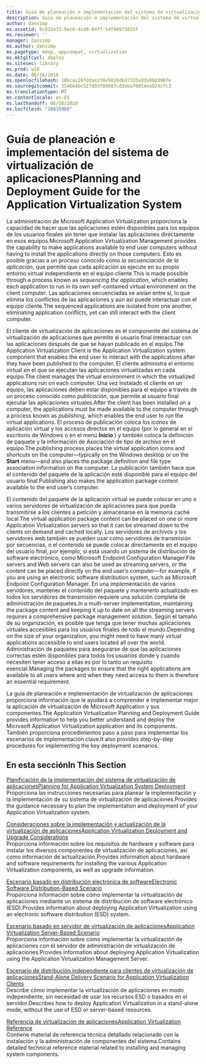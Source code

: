 ```yaml
---
title: Guía de planeación e implementación del sistema de virtualización de aplicaciones
description: Guía de planeación e implementación del sistema de virtualización de aplicaciones
author: dansimp
ms.assetid: 6c012e33-9ac6-4cd8-84ff-54f40973833f
ms.reviewer: ''
manager: dansimp
ms.author: dansimp
ms.pagetype: mdop, appcompat, virtualization
ms.mktglfcycl: deploy
ms.sitesec: library
ms.prod: w10
ms.date: 06/16/2016
ms.openlocfilehash: 10bcac26fddae2f0e5826dbd7335adda06d3987e
ms.sourcegitcommit: 354664bc527d93f80687cd2eba70d1eea024c7c3
ms.translationtype: MT
ms.contentlocale: es-ES
ms.lasthandoff: 06/26/2020
ms.locfileid: "10815960"
---
```

# <span data-ttu-id="2587f-103">Guía de planeación e implementación del sistema de virtualización de aplicaciones</span><span class="sxs-lookup"><span data-stu-id="2587f-103">Planning and Deployment Guide for the Application Virtualization System</span></span>


<span data-ttu-id="2587f-104">La administración de Microsoft Application Virtualization proporciona la capacidad de hacer que las aplicaciones estén disponibles para los equipos de los usuarios finales sin tener que instalar las aplicaciones directamente en esos equipos.</span><span class="sxs-lookup"><span data-stu-id="2587f-104">Microsoft Application Virtualization Management provides the capability to make applications available to end user computers without having to install the applications directly on those computers.</span></span> <span data-ttu-id="2587f-105">Esto es posible gracias a un proceso conocido como *la secuenciación de la aplicación*, que permite que cada aplicación se ejecute en su propio entorno virtual independiente en el equipo cliente.</span><span class="sxs-lookup"><span data-stu-id="2587f-105">This is made possible through a process known as *sequencing the application*, which enables each application to run in its own self-contained virtual environment on the client computer.</span></span> <span data-ttu-id="2587f-106">Las aplicaciones secuenciadas se aíslan entre sí, lo que elimina los conflictos de las aplicaciones y aún así puede interactuar con el equipo cliente.</span><span class="sxs-lookup"><span data-stu-id="2587f-106">The sequenced applications are isolated from one another, eliminating application conflicts, yet can still interact with the client computer.</span></span>

<span data-ttu-id="2587f-107">El cliente de virtualización de aplicaciones es el componente del sistema de virtualización de aplicaciones que permite al usuario final interactuar con las aplicaciones después de que se hayan publicado en el equipo.</span><span class="sxs-lookup"><span data-stu-id="2587f-107">The Application Virtualization Client is the Application Virtualization system component that enables the end user to interact with the applications after they have been published to the computer.</span></span> <span data-ttu-id="2587f-108">El cliente administra el entorno virtual en el que se ejecutan las aplicaciones virtualizadas en cada equipo.</span><span class="sxs-lookup"><span data-stu-id="2587f-108">The client manages the virtual environment in which the virtualized applications run on each computer.</span></span> <span data-ttu-id="2587f-109">Una vez instalado el cliente en un equipo, las aplicaciones deben estar disponibles para el equipo a través de un proceso conocido como *publicación*, que permite al usuario final ejecutar las aplicaciones virtuales.</span><span class="sxs-lookup"><span data-stu-id="2587f-109">After the client has been installed on a computer, the applications must be made available to the computer through a process known as *publishing*, which enables the end user to run the virtual applications.</span></span> <span data-ttu-id="2587f-110">El proceso de publicación coloca los iconos de aplicación virtual y los accesos directos en el equipo (por lo general en el escritorio de Windows o en el menú **Inicio** ) y también coloca la definición de paquete y la información de Asociación de tipo de archivo en el equipo.</span><span class="sxs-lookup"><span data-stu-id="2587f-110">The publishing process places the virtual application icons and shortcuts on the computer—typically on the Windows desktop or on the **Start** menu—and also places the package definition and file type association information on the computer.</span></span> <span data-ttu-id="2587f-111">La publicación también hace que el contenido del paquete de la aplicación esté disponible para el equipo del usuario final.</span><span class="sxs-lookup"><span data-stu-id="2587f-111">Publishing also makes the application package content available to the end user’s computer.</span></span>

<span data-ttu-id="2587f-112">El contenido del paquete de la aplicación virtual se puede colocar en uno o varios servidores de virtualización de aplicaciones para que pueda transmitirse a los clientes a petición y almacenarse en la memoria caché local.</span><span class="sxs-lookup"><span data-stu-id="2587f-112">The virtual application package content can be placed on one or more Application Virtualization servers so that it can be streamed down to the clients on demand and cached locally.</span></span> <span data-ttu-id="2587f-113">Los servidores de archivos y los servidores web también se pueden usar como servidores de transmisión por secuencias, o el contenido se puede colocar directamente en el equipo del usuario final, por ejemplo, si está usando un sistema de distribución de software electrónico, como Microsoft Endpoint Configuration Manager.</span><span class="sxs-lookup"><span data-stu-id="2587f-113">File servers and Web servers can also be used as streaming servers, or the content can be placed directly on the end user’s computer—for example, if you are using an electronic software distribution system, such as Microsoft Endpoint Configuration Manager.</span></span> <span data-ttu-id="2587f-114">En una implementación de varios servidores, mantener el contenido del paquete y mantenerlo actualizado en todos los servidores de transmisión requiere una solución completa de administración de paquetes.</span><span class="sxs-lookup"><span data-stu-id="2587f-114">In a multi-server implementation, maintaining the package content and keeping it up to date on all the streaming servers requires a comprehensive package management solution.</span></span> <span data-ttu-id="2587f-115">Según el tamaño de su organización, es posible que tenga que tener muchas aplicaciones virtuales accesibles para los usuarios finales de todo el mundo.</span><span class="sxs-lookup"><span data-stu-id="2587f-115">Depending on the size of your organization, you might need to have many virtual applications accessible to end users located all over the world.</span></span> <span data-ttu-id="2587f-116">Administración de paquetes para asegurarse de que las aplicaciones correctas estén disponibles para todos los usuarios donde y cuando necesiten tener acceso a ellas es por lo tanto un requisito esencial.</span><span class="sxs-lookup"><span data-stu-id="2587f-116">Managing the packages to ensure that the right applications are available to all users where and when they need access to them is therefore an essential requirement.</span></span>

<span data-ttu-id="2587f-117">La guía de planeación e implementación de virtualización de aplicaciones proporciona información que le ayudará a comprender e implementar mejor la aplicación de virtualización de Microsoft Application y sus componentes.</span><span class="sxs-lookup"><span data-stu-id="2587f-117">The Application Virtualization Planning and Deployment Guide provides information to help you better understand and deploy the Microsoft Application Virtualization application and its components.</span></span> <span data-ttu-id="2587f-118">También proporciona procedimientos paso a paso para implementar los escenarios de implementación clave.</span><span class="sxs-lookup"><span data-stu-id="2587f-118">It also provides step-by-step procedures for implementing the key deployment scenarios.</span></span>

## <span data-ttu-id="2587f-119">En esta sección</span><span class="sxs-lookup"><span data-stu-id="2587f-119">In This Section</span></span>


<a href="" id="planning-for-application-virtualization-system-deployment"></a>[<span data-ttu-id="2587f-120">Planificación de la implementación del sistema de virtualización de aplicaciones</span><span class="sxs-lookup"><span data-stu-id="2587f-120">Planning for Application Virtualization System Deployment</span></span>](planning-for-application-virtualization-system-deployment.md)  
<span data-ttu-id="2587f-121">Proporciona las instrucciones necesarias para planear la implementación y la implementación de su sistema de virtualización de aplicaciones.</span><span class="sxs-lookup"><span data-stu-id="2587f-121">Provides the guidance necessary to plan the implementation and deployment of your Application Virtualization system.</span></span>

<a href="" id="application-virtualization-deployment-and-upgrade-considerations"></a>[<span data-ttu-id="2587f-122">Consideraciones sobre la implementación y actualización de la virtualización de aplicaciones</span><span class="sxs-lookup"><span data-stu-id="2587f-122">Application Virtualization Deployment and Upgrade Considerations</span></span>](application-virtualization-deployment-and-upgrade-considerations.md)  
<span data-ttu-id="2587f-123">Proporciona información sobre los requisitos de hardware y software para instalar los diversos componentes de virtualización de aplicaciones, así como información de actualización.</span><span class="sxs-lookup"><span data-stu-id="2587f-123">Provides information about hardware and software requirements for installing the various Application Virtualization components, as well as upgrade information.</span></span>

<a href="" id="electronic-software-distribution-based-scenario"></a>[<span data-ttu-id="2587f-124">Escenario basado en distribución electrónica de software</span><span class="sxs-lookup"><span data-stu-id="2587f-124">Electronic Software Distribution-Based Scenario</span></span>](electronic-software-distribution-based-scenario.md)  
<span data-ttu-id="2587f-125">Proporciona información sobre cómo implementar la virtualización de aplicaciones mediante un sistema de distribución de software electrónico (ESD).</span><span class="sxs-lookup"><span data-stu-id="2587f-125">Provides information about deploying Application Virtualization using an electronic software distribution (ESD) system.</span></span>

<a href="" id="application-virtualization-server-based-scenario"></a>[<span data-ttu-id="2587f-126">Escenario basado en servidor de virtualización de aplicaciones</span><span class="sxs-lookup"><span data-stu-id="2587f-126">Application Virtualization Server-Based Scenario</span></span>](application-virtualization-server-based-scenario.md)  
<span data-ttu-id="2587f-127">Proporciona información sobre cómo implementar la virtualización de aplicaciones con el servidor de administración de virtualización de aplicaciones.</span><span class="sxs-lookup"><span data-stu-id="2587f-127">Provides information about deploying Application Virtualization using the Application Virtualization Management Server.</span></span>

<a href="" id="stand-alone-delivery-scenario-for-application-virtualization-clients"></a>[<span data-ttu-id="2587f-128">Escenario de distribución independiente para clientes de virtualización de aplicaciones</span><span class="sxs-lookup"><span data-stu-id="2587f-128">Stand-Alone Delivery Scenario for Application Virtualization Clients</span></span>](stand-alone-delivery-scenario-for-application-virtualization-clients.md)  
<span data-ttu-id="2587f-129">Describe cómo implementar la virtualización de aplicaciones en modo independiente, sin necesidad de usar los recursos ESD o basados en el servidor.</span><span class="sxs-lookup"><span data-stu-id="2587f-129">Describes how to deploy Application Virtualization in a stand-alone mode, without the use of ESD or server-based resources.</span></span>

<a href="" id="application-virtualization-reference"></a>[<span data-ttu-id="2587f-130">Referencia de virtualización de aplicaciones</span><span class="sxs-lookup"><span data-stu-id="2587f-130">Application Virtualization Reference</span></span>](application-virtualization-reference.md)  
<span data-ttu-id="2587f-131">Contiene material de referencia técnica detallado relacionado con la instalación y la administración de componentes del sistema.</span><span class="sxs-lookup"><span data-stu-id="2587f-131">Contains detailed technical reference material related to installing and managing system components.</span></span>

 

 





